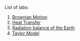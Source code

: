 List of labs:
1. [Brownian Motion](brownianMotion/)
2. [Heat Transfer](heatTransfer/)
3. [Radiation balance of the Earth](radiationBalanceOfTheEarth/)
4. [Taylor Model](river-taylorModel/)